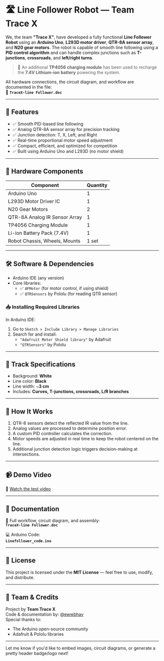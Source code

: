 # 🛣️ Line Follower Robot — Team Trace X

We, the team **"Trace X"**, have developed a fully functional **Line Follower Robot** using an **Arduino Uno**, **L293D motor driver**, **QTR-8A sensor array**, and **N20 gear motors**. The robot is capable of smooth line following using a **PID control algorithm** and can handle complex junctions such as **T-junctions**, **crossroads**, and **left/right turns**. 

> 🔋 An additional **TP4056 charging module** has been used to recharge the **7.4V Lithium-ion battery** powering the system.

All hardware connections, the circuit diagram, and workflow are documented in the file:  
📄 **`TraceX-line Follower.doc`**

---

## 🚀 Features

- ✅ Smooth PID-based line following
- ✅ Analog QTR-8A sensor array for precision tracking
- ✅ Junction detection: T, X, Left, and Right
- ✅ Real-time proportional motor speed adjustment
- ✅ Compact, efficient, and optimized for competition
- ✅ Built using Arduino Uno and L293D (no motor shield)

---

## 🧰 Hardware Components

| Component                      | Quantity |
|-------------------------------|----------|
| Arduino Uno                   | 1        |
| L293D Motor Driver IC         | 1        |
| N20 Gear Motors               | 2        |
| QTR-8A Analog IR Sensor Array | 1        |
| TP4056 Charging Module        | 1        |
| Li-ion Battery Pack (7.4V)    | 1        |
| Robot Chassis, Wheels, Mounts | 1 set    |

---

## 🛠️ Software & Dependencies

- Arduino IDE (any version)
- Core libraries:
  - ✅ `AFMotor` (for motor control, if using shield)
  - ✅ `QTRSensors` by Pololu (for reading QTR sensor)

### 📥 Installing Required Libraries

In Arduino IDE:
1. Go to `Sketch > Include Library > Manage Libraries`
2. Search for and install:
   - `"Adafruit Motor Shield library"` by Adafruit
   - `"QTRSensors"` by Pololu

---

## 📐 Track Specifications

- Background: **White**
- Line color: **Black**
- Line width: ~**3 cm**
- Includes: **Curves, T-junctions, crossroads, L/R branches**

---

## 🧠 How It Works

1. QTR-8 sensors detect the reflected IR value from the line.
2. Analog values are processed to determine position error.
3. A custom PID controller calculates the correction.
4. Motor speeds are adjusted in real time to keep the robot centered on the line.
5. Additional junction detection logic triggers decision-making at intersections.

---

## 📹 Demo Video

🎥 [Watch the test video](https://drive.google.com/file/d/15DaXyZ0le-dNE7H-1j3aGisXQl89BcCx/view?usp=sharing)

---

## 🧾 Documentation

📄 Full workflow, circuit diagram, and assembly:  
**`TraceX-line Follower.doc`**

💻 Arduino Code:  
**`Linefollower_code.ino`**

---

## 📎 License

This project is licensed under the **MIT License** — feel free to use, modify, and distribute.

---

## 🙌 Team & Credits

Project by **Team Trace X**  
Code & documentation by: [@ewwbhav](https://github.com/ewwbhav)  
Special thanks to:
- The Arduino open-source community
- Adafruit & Pololu libraries

---

Let me know if you'd like to embed images, circuit diagrams, or generate a pretty header badge/logo next!
